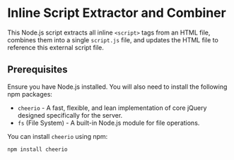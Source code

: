 # Inline Script Extractor and Combiner

This Node.js script extracts all inline `<script>` tags from an HTML file, combines them into a single `script.js` file, and updates the HTML file to reference this external script file.

## Prerequisites

Ensure you have Node.js installed. You will also need to install the following npm packages:

- `cheerio` - A fast, flexible, and lean implementation of core jQuery designed specifically for the server.
- `fs` (File System) - A built-in Node.js module for file operations.

You can install `cheerio` using npm:

```bash
npm install cheerio
